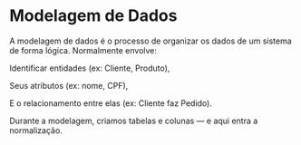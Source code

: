 # Modelagem de Dados
A modelagem de dados é o processo de organizar os dados de um sistema de forma lógica. Normalmente envolve:

Identificar entidades (ex: Cliente, Produto),

Seus atributos (ex: nome, CPF),

E o relacionamento entre elas (ex: Cliente faz Pedido).

Durante a modelagem, criamos tabelas e colunas — e aqui entra a normalização.